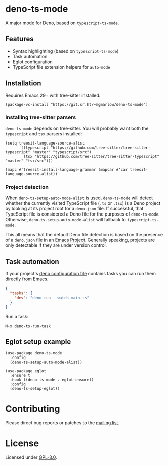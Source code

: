 # deno-ts-mode

A major mode for Deno, based on `typescript-ts-mode`.

## Features

- Syntax highlighting (based on `typescript-ts-mode`)
- Task automation
- Eglot configuration
- TypeScript file extension helpers for `auto-mode`

## Installation

Requires Emacs 29+ with tree-sitter installed.

```elisp
(package-vc-install "https://git.sr.ht/~mgmarlow/deno-ts-mode")
```

### Installing tree-sitter parsers

`deno-ts-mode` depends on tree-sitter. You will probably want both the
`typescript` and `tsx` parsers installed:

```elisp
(setq treesit-language-source-alist
      '((typescript "https://github.com/tree-sitter/tree-sitter-typescript" "master" "typescript/src")
        (tsx "https://github.com/tree-sitter/tree-sitter-typescript" "master" "tsx/src")))

(mapc #'treesit-install-language-grammar (mapcar #'car treesit-language-source-alist))
```

### Project detection

When `deno-ts-setup-auto-mode-alist` is used, `deno-ts-mode` will
detect whether the currently visited TypeScript file (`.ts` or `.tsx`)
is a Deno project by looking at its project root for a `deno.json`
file. If successful, that TypeScript file is considered a Deno file
for the purposes of `deno-ts-mode`. Otherwise,
`deno-ts-setup-auto-mode-alist` will fallback to `typescript-ts-mode`.

This all means that the default Deno file detection is based on the
presence of a `deno.json` file in an [Emacs
Project](https://www.gnu.org/software/emacs/manual/html_node/emacs/Projects.html). Generally
speaking, projects are only detectable if they are under version
control.

## Task automation

If your project's [deno configuration
file](https://deno.land/manual@v1.36.2/getting_started/configuration_file)
contains tasks you can run them directly from Emacs.

```json
{
  "tasks": {
    "dev": "deno run --watch main.ts"
  }
}
```

Run a task:

```
M-x deno-ts-run-task
```

## Eglot setup example

```elisp
(use-package deno-ts-mode
  :config
  (deno-ts-setup-auto-mode-alist))

(use-package eglot
  :ensure t
  :hook ((deno-ts-mode . eglot-ensure))
  :config
  (deno-ts-setup-eglot))
```

# Contributing

Please direct bug reports or patches to the [mailing
list](https://lists.sr.ht/~mgmarlow/public-inbox).

# License

Licensed under [GPL-3.0](./COPYING).
